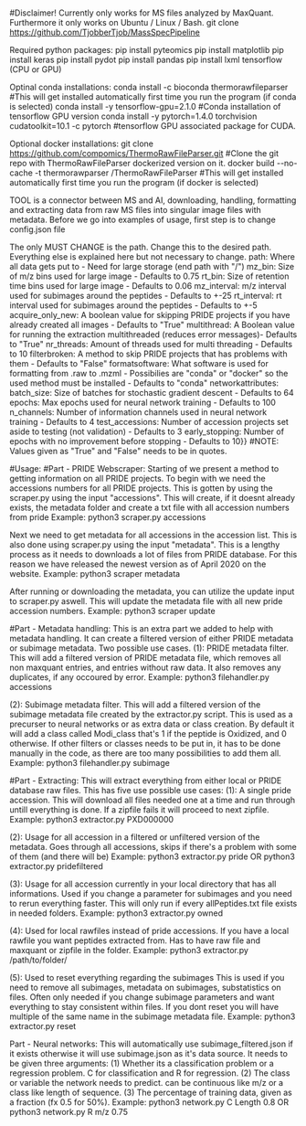 #
#Disclaimer! Currently only works for MS files analyzed by MaxQuant. Furthermore it only works on Ubuntu / Linux / Bash.
git clone https://github.com/TjobberTjob/MassSpecPipeline

Required python packages:
pip install pyteomics
pip install matplotlib
pip install keras
pip install pydot
pip install pandas
pip install lxml
tensorflow (CPU or GPU)

Optinal conda installations:
conda install -c bioconda thermorawfileparser                               #This will get installed automatically first time you run the program (if conda is selected)
conda install -y tensorflow-gpu=2.1.0                                       #Conda installation of tensorflow GPU version
conda install -y pytorch=1.4.0 torchvision cudatoolkit=10.1 -c pytorch      #tensorflow GPU associated package for CUDA.

Optional docker installations:
git clone https://github.com/compomics/ThermoRawFileParser.git              #Clone the git repo with ThermoRawFileParser dockerized version on it.
docker build --no-cache -t thermorawparser /ThermoRawFileParser             #This will get installed automatically first time you run the program (if docker is selected)

TOOL is a connector between MS and AI, downloading, handling, formatting and extracting data from raw MS files into singular image files with metadata.
Before we go into examples of usage, first step is to change config.json file

The only MUST CHANGE is the path. Change this to the desired path. Everything else is explained here but not necessary to change.
path: Where all data gets put to - Need for large storage (end path with "/")
mz_bin: Size of m/z bins used for large image - Defaults to 0.75
rt_bin: Size of retention time bins used for large image - Defaults to 0.06
mz_interval: m/z interval used for subimages around the peptides - Defaults to +-25
rt_interval: rt interval used for subimages around the peptides - Defaults to +-5
acquire_only_new: A boolean value for skipping PRIDE projects if you have already created all images - Defaults to "True"
multithread: A Boolean value for running the extraction multithreaded (reduces error messages)- Defaults to "True"
nr_threads: Amount of threads used for multi threading - Defaults to 10
filterbroken: A method to skip PRIDE projects that has problems with them - Defaults to "False"
formatsoftware: What software is used for formatting from .raw to .mzml - Possibilies are "conda" or "docker" so the used method must be installed - Defaults to "conda"
networkattributes:
batch_size: Size of batches for stochastic gradient descent - Defaults to 64
epochs: Max epochs used for neural network training - Defaults to 100
n_channels: Number of information channels used in neural network training - Defaults to 4
test_accessions: Number of accession projects set aside to testing (not validation) - Defaults to 3
early_stopping: Number of epochs with no improvement before stopping - Defaults to 10}}
#NOTE: Values given as "True" and "False" needs to be in quotes.

#Usage:
#Part - PRIDE Webscraper:
Starting of we present a method to getting information on all PRIDE projects.
To begin with we need the accessions numbers for all PRIDE projects. This is gotten by using the scraper.py using the input "accessions".
This will create, if it doesnt already exists, the metadata folder and create a txt file with all accession numbers from pride
Example:
python3 scraper.py accessions

Next we need to get metadata for all accessions in the accession list.
This is also done using scraper.py using the input "metadata".
This is a lengthy process as it needs to downloads a lot of files from PRIDE database.
For this reason we have released the newest version as of April 2020 on the website.
Example:
python3 scraper metadata

After running or downloading the metadata, you can utilize the update input to scraper.py aswell.
This will update the metadata file with all new pride accession numbers.
Example:
python3 scraper update


#Part - Metadata handling:
This is an extra part we added to help with metadata handling.
It can create a filtered version of either PRIDE metadata or subimage metadata. Two possible use cases.
(1): PRIDE metadata filter.
This will add a filtered version of PRIDE metadata file, which removes all non maxquant entries, and entries without raw data.
It also removes any duplicates, if any occoured by error.
Example:
python3 filehandler.py accessions

(2): Subimage metadata filter.
This will add a filtered version of the subimage metadata file created by the extractor.py script.
This is used as a precurser to neural networks or as extra data or class creation.
By default it will add a class called Modi_class that's 1 if the peptide is Oxidized, and 0 otherwise.
If other filters or classes needs to be put in, it has to be done manually in the code, as there are too many possibilities to add them all.
Example:
python3 filehandler.py subimage


#Part - Extracting:
This will extract everything from either local or PRIDE database raw files.
This has five use possible use cases:
(1): A single pride accession. This will download all files needed one at a time and run through untill everything is done.
If a zipfile fails it will proceed to next zipfile.
Example:
python3 extractor.py PXD000000

(2): Usage for all accession in a filtered or unfiltered version of the metadata. Goes through all accessions,
skips if there's a problem with some of them (and there will be)
Example:
python3 extractor.py pride OR python3 extractor.py pridefiltered

(3): Usage for all accession currently in your local directory that has all informations.
Used if you change a parameter for subimages and you need to rerun everything faster.
This will only run if every allPeptides.txt file exists in needed folders.
Example:
python3 extractor.py owned

(4): Used for local rawfiles instead of pride accessions. If you have a local rawfile you want peptides extracted from.
Has to have raw file and maxquant or zipfile in the folder.
Example:
python3 extractor.py /path/to/folder/


(5): Used to reset everything regarding the subimages
This is used if you need to remove all subimages, metadata on subimages, substatistics on files.
Often only needed if you change subimage parameters and want everything to stay consistent within files.
If you dont reset you will have multiple of the same name in the subimage metadata file.
Example:
python3 extractor.py reset


Part - Neural networks:
This will automatically use subimage_filtered.json if it exists otherwise it will use subimage.json as it's data source.
It needs to be given three arguments:
(1) Whether its a classification problem or a regression problem. C for classification and R for regression.
(2) The class or variable the network needs to predict. can be continuous like m/z or a class like length of sequence.
(3) The percentage of training data, given as a fraction (fx 0.5 for 50%).
Example:
python3 network.py C Length 0.8 OR python3 network.py R m/z 0.75



